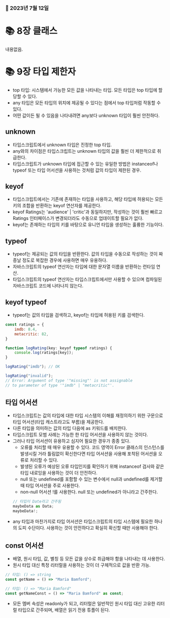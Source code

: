 ### 📅 2023년 7월 12일

# 📚 8장 클래스

내용없음.

# 📚 9장 타입 제한자

- top 타입: 시스템에서 가능한 모든 값을 나타내는 타입. 모든 타입은 top 타입에 할당할 수 있다.
- any 타입은 모든 타입의 위치에 제공될 수 있다는 점에서 top 타입처럼 작동할 수 있다.
- 어떤 값이든 될 수 있음을 나타내려면 any보다 unknown 타입이 훨씬 안전하다.
## unknown
- 타입스크립트에서 unknown 타입은 진정한 top 타입.
- any와의 차이점은 타입스크립트는 unknown 타입의 값을 훨씬 더 제한적으로 취급한다.
- 타입스크립트가 unknown 타입에 접근할 수 있는 유일한 방법은 instanceof나 typeof 또는 타입 어서션을 사용하는 것처럼 값의 타입이 제한된 경우.
###

## keyof
- 타입스크립트에서는 기존에 존재하는 타입을 사용하고, 해당 타입에 허용되는 모든 키의 조합을 반환하는 keyof 연산자를 제공한다.
- keyof Ratings는 'audience' | 'critic'과 동일하지만, 작성하는 것이 훨씬 빠르고 Ratings 인터페이스가 변경되더라도 수동으로 업데이트할 필요가 없다.
- keyof는 존재하는 타입의 키를 바탕으로 유니언 타입을 생성하는 훌륭한 기능이다.

## typeof
- typeof는 제공되는 값의 타입을 반환한다. 값의 타입을 수동으로 작성하는 것이 짜증날 정도로 복잡한 경우에 사용하면 매우 유용하다.
- 자바스크립트의 typeof 연산자는 타입에 대한 문자열 이름을 반환하는 런타임 연산.
- 타입스크립트의 typeof 연산자는 타입스크립트에서만 사용할 수 있으며 컴파일된 자바스크립트 코드에 나타나지 않는다.

## keyof typeof
- typeof는 값의 타입을 검색하고, keyof는 타입에 허용된 키를 검색한다.
```jsx
const ratings = {
    imdb: 8.4,
    metacritic: 82,
}

function logRating(key: keyof typeof ratings) {
    console.log(ratings[key]);
}

logRating("imdb"); // OK

logRating("invalid");
// Error: Argument of type '"missing"' is not assignable
// to parameter of type '"imdb" | "metacritic"'.
```

## 타입 어서션

- 타입스크립트는 값의 타입에 대한 타입 시스템의 이해를 재정의하기 위한 구문으로 타입 어서션(타입 캐스트라고도 부름)을 제공한다.
- 다른 타입을 의미하는 값의 타입 다음에 as 키워드를 배치한다.
- 타입스크립트 모범 사례는 가능한 한 타입 어서션을 사용하지 않는 것이다.
- 그러나 타입 어서션이 유용하고 심지어 필요한 경우가 종종 있다.
    - 오류를 처리할 때 매우 유용할 수 있다. 코드 영역이 Error 클래스의 인스턴스를 발생시킬 거라 틀림없이 확신한다면 타입 어서션을 사용해 포착된 어서션을 오류로 처리할 수 있다.
    - 발생된 오류가 예상된 오류 타입인지를 확인하기 위해 instanceof 검사와 같은 타입 내로잉을 사용하는 것이 더 안전하다.
    - null 또는 undefined를 포함할 수 있는 변수에서 null과 undefined를 제거할 때 타입 어서션을 주로 사용한다.
    - non-null 어서션 !를 사용한다. null 또는 undefined가 아니라고 간주한다.
    ```jsx
    // 타입이 Date라고 간주됨
    maybeData as Data;
    maybeData!;
    ```
- any 타입과 마찬가지로 타입 어서션은 타입스크립트의 타입 시스템에 필요한 하나의 도피 수단이다. 사용하는 것이 안전하다고 확실히 확신할 때만 사용해야 한다.

## const 어서션
- 배열, 원시 타입, 값, 별칭 등 모든 값을 상수로 취급해야 함을 나타내는 데 사용한다.
- 원시 타입 대신 특정 리터럴을 사용하는 것이 더 구체적으로 값을 반환 가능.
```jsx
// 타입: () => string
const getName = () => "Maria Bamford";

// 타입: () => "Maria Bamford"
const getNameConst = () => "Maria Bamford" as const;
```
- 모든 멤버 속성은 readonly가 되고, 리터럴은 일반적인 원시 타입 대신 고유한 리터럴 타입으로 간주되며, 배열은 읽기 전용 튜플이 된다.
